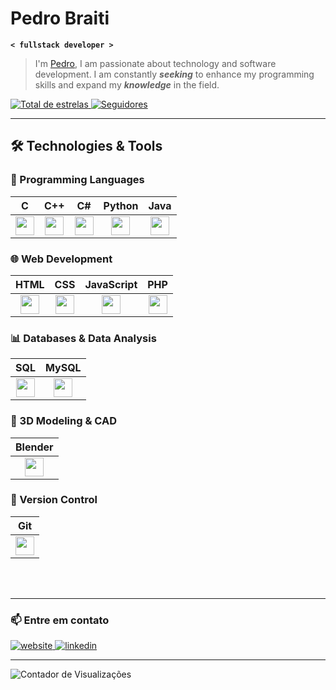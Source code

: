 # Pedro Braiti

**`< fullstack developer >`**

>I'm [Pedro](https://pedrobraiti.com/), I am passionate about technology and software development. I am constantly ***seeking*** to enhance my programming skills and expand my ***knowledge*** in the field.

<p align="left">
    <a href="https://github.com/PedroBraiti?tab=repositories&sort=stargazers">
        <img 
            alt="Total de estrelas" 
            title="Total de estrelas GitHub" 
            src="https://custom-icon-badges.demolab.com/github/stars/PedroBraiti?color=55960c&style=for-the-badge&labelColor=488207&logo=star&label=estrelas"
        />
    </a>
    <a href="https://github.com/PedroBraiti?tab=followers">
        <img 
            alt="Seguidores" 
            title="Me siga no GitHub" 
            src="https://custom-icon-badges.demolab.com/github/followers/PedroBraiti?color=236ad3&labelColor=1155ba&style=for-the-badge&logo=github&label=Seguidores&logoColor=white"
        />
    </a>
</p>

---

## 🛠️ Technologies & Tools

### 🔹 Programming Languages  
| C | C++ | C# | Python | Java |
|:-:|:-:|:-:|:-:|:-:|
| <img src="https://cdn.jsdelivr.net/gh/devicons/devicon@latest/icons/c/c-original.svg" width="30px"/> | <img src="https://cdn.jsdelivr.net/gh/devicons/devicon@latest/icons/cplusplus/cplusplus-original.svg" width="30px"/> | <img src="https://cdn.jsdelivr.net/gh/devicons/devicon@latest/icons/csharp/csharp-original.svg" width="30px"/> | <img src="https://cdn.jsdelivr.net/gh/devicons/devicon@latest/icons/python/python-original.svg" width="30px"/> | <img src="https://cdn.jsdelivr.net/gh/devicons/devicon@latest/icons/java/java-original.svg" width="30px"/> |

### 🌐 Web Development  
| HTML | CSS | JavaScript | PHP |
|:-:|:-:|:-:|:-:|
| <img src="https://cdn.jsdelivr.net/gh/devicons/devicon@latest/icons/html5/html5-original.svg" width="30px"/> | <img src="https://cdn.jsdelivr.net/gh/devicons/devicon@latest/icons/css3/css3-original.svg" width="30px"/> | <img src="https://cdn.jsdelivr.net/gh/devicons/devicon@latest/icons/javascript/javascript-original.svg" width="30px"/> | <img src="https://cdn.jsdelivr.net/gh/devicons/devicon@latest/icons/php/php-original.svg" width="30px"/> |

### 📊 Databases & Data Analysis  
| SQL | MySQL |
|:-:|:-:|
| <img src="https://cdn.jsdelivr.net/gh/devicons/devicon@latest/icons/sqlite/sqlite-original.svg" width="30px"/> | <img src="https://cdn.jsdelivr.net/gh/devicons/devicon@latest/icons/mysql/mysql-original.svg" width="30px"/> |

### 🎨 3D Modeling & CAD  
| Blender |
|:-:|
| <img src="https://cdn.jsdelivr.net/gh/devicons/devicon@latest/icons/blender/blender-original.svg" width="30px"/> |

### 🔧 Version Control  
| Git |
|:-:|
| <img src="https://cdn.jsdelivr.net/gh/devicons/devicon@latest/icons/git/git-original.svg" width="30px"/> |

<br/>
<br/>

---

### 📫 Entre em contato

<p align="left">
  <a href="https://pedrobraiti.com" target="_blank">
    <img src="https://img.shields.io/badge/Website-000000?style=for-the-badge&logo=safari&logoColor=white" alt="website"/>
  </a>
  <a href="https://www.linkedin.com/in/pedrobraiti" target="_blank">
    <img src="https://img.shields.io/badge/LinkedIn-0077B5?style=for-the-badge&logo=linkedin&logoColor=white" alt="linkedin"/>
  </a>
</p>

---

<!-- Widgets do GitHub -->
<img src="https://komarev.com/ghpvc/?username=PedroBraiti&style=flat-square&color=blue" alt="Contador de Visualizações"/>
